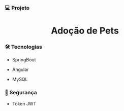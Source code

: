 ### 💻 **Projeto**

<h1 align="center">Adoção de Pets</h1>

### 🛠️ **Tecnologias**


- SpringBoot

- Angular

- MySQL

### 🔐 **Segurança**

- Token JWT

#


